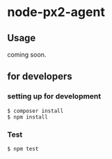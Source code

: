 node-px2-agent
==============

## Usage

coming soon.


## for developers

### setting up for development

```
$ composer install
$ npm install
```

### Test

```
$ npm test
```
